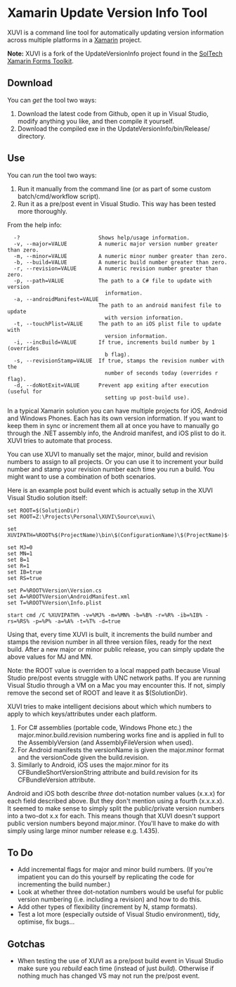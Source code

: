 Xamarin Update Version Info Tool
=========

XUVI is a command line tool for automatically updating version information across multiple platforms in a <a href="http://xamarin.com">Xamarin</a> project.

<strong>Note:</strong> XUVI is a fork of the UpdateVersionInfo project found in the <a href="https://github.com/soltechinc/soltechxf">SolTech Xamarin Forms Toolkit</a>.

## Download

You can *get* the tool two ways:

1. Download the latest code from Github, open it up in Visual Studio, modify anything you like, and then compile it yourself.
2. Download the compiled exe in the UpdateVersionInfo/bin/Release/ directory.

## Use

You can *run* the tool two ways:

1. Run it manually from the command line (or as part of some custom batch/cmd/workflow script).
2. Run it as a pre/post event in Visual Studio. This way has been tested more thoroughly.

From the help info:

```
  -?                         Shows help/usage information.
  -v, --major=VALUE          A numeric major version number greater than zero.
  -m, --minor=VALUE          A numeric minor number greater than zero.
  -b, --build=VALUE          A numeric build number greater than zero.
  -r, --revision=VALUE       A numeric revision number greater than zero.
  -p, --path=VALUE           The path to a C# file to update with version
                               information.
  -a, --androidManifest=VALUE
                             The path to an android manifest file to update
                               with version information.
  -t, --touchPlist=VALUE     The path to an iOS plist file to update with
                               version information.
  -i, --incBuild=VALUE       If true, increments build number by 1 (overrides
                               b flag).
  -s, --revisionStamp=VALUE  If true, stamps the revision number with the
                               number of seconds today (overrides r flag).
  -d, --doNotExit=VALUE      Prevent app exiting after execution (useful for
                               setting up post-build use).
```

In a typical Xamarin solution you can have multiple projects for iOS, Android and Windows Phones. Each has its own version information. If you want to keep them in sync or increment them all at once you have to manually go through the .NET assembly info, the Android manifest, and iOS plist to do it. XUVI tries to automate that process.

You can use XUVI to manually set the major, minor, build and revision numbers to assign to all projects. Or you can use it to increment your build number and stamp your revision number each time you run a build. You might want to use a combination of both scenarios.

Here is an example post build event which is actually setup in the XUVI Visual Studio solution itself:

```
set ROOT=$(SolutionDir)
set ROOT=Z:\Projects\Personal\XUVI\Source\xuvi\

set XUVIPATH=%ROOT%$(ProjectName)\bin\$(ConfigurationName)\$(ProjectName)$(TargetExt)

set MJ=0
set MN=1
set B=1
set R=1
set IB=true
set RS=true

set P=%ROOT%Version\Version.cs
set A=%ROOT%Version\AndroidManifest.xml
set T=%ROOT%Version\Info.plist

start cmd /C %XUVIPATH% -v=%MJ% -m=%MN% -b=%B% -r=%R% -ib=%IB% -rs=%RS% -p=%P% -a=%A% -t=%T% -d=true
```

Using that, every time XUVI is built, it increments the build number and stamps the revision number in all three version files, ready for the next build. After a new major or minor public release, you can simply update the above values for MJ and MN.

Note: the ROOT value is overriden to a local mapped path because Visual Studio pre/post events struggle with UNC network paths. If you are running Visual Studio through a VM on a Mac you may encounter this. If not, simply remove the second set of ROOT and leave it as $(SolutionDir).

XUVI tries to make intelligent decisions about which which numbers to apply to which keys/attributes under each platform.

1. For C# assemblies (portable code, Windows Phone etc.) the major.minor.build.revision numbering works fine and is applied in full to the AssemblyVersion (and AssemblyFileVersion when used).
2. For Android manifests the versionName is given the major.minor format and the versionCode given the build.revision.
3. Similarly to Android, iOS uses the major.minor for its CFBundleShortVersionString attribute and build.revision for its CFBundleVersion attribute.

Android and iOS both describe *three* dot-notation number values (x.x.x) for each field described above. But they don't mention using a fourth (x.x.x.x). It seemed to make sense to simply split the public/private version numbers into a two-dot x.x for each. This means though that XUVI doesn't support public version numbers beyond major.minor. (You'll have to make do with simply using large minor number release e.g. 1.435).

## To Do

- Add incremental flags for major and minor build numbers. (If you're impatient you can do this yourself by replicating the code for incrementing the build number.)
- Look at whether three dot-notation numbers would be useful for public version numbering (i.e. including a revision) and how to do this.
- Add other types of flexibility (increment by N, stamp formats).
- Test a lot more (especially outside of Visual Studio environment), tidy, optimise, fix bugs...

## Gotchas

- When testing the use of XUVI as a pre/post build event in Visual Studio make sure you *rebuild* each time (instead of just *build*). Otherwise if nothing much has changed VS may not run the pre/post event.
